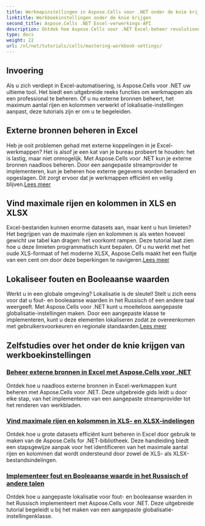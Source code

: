 ```yaml
---
title: Werkmapinstellingen in Aspose.Cells voor .NET onder de knie krijgen
linktitle: Werkboekinstellingen onder de knie krijgen
second_title: Aspose.Cells .NET Excel-verwerkings-API
description: Ontdek hoe Aspose.Cells voor .NET Excel-beheer revolutioneert. Tutorials behandelen lokalisatie, datasetbeheer, externe bronnen en werkboekinstellingen in detail.
type: docs
weight: 22
url: /nl/net/tutorials/cells/mastering-workbook-settings/
---
```


## Invoering

Als u zich verdiept in Excel-automatisering, is Aspose.Cells voor .NET uw ultieme tool. Het biedt een uitgebreide reeks functies om werkmappen als een professional te beheren. Of u nu externe bronnen beheert, het maximum aantal rijen en kolommen verwerkt of lokalisatie-instellingen aanpast, deze tutorials zijn er om u te begeleiden.

## Externe bronnen beheren in Excel

Heb je ooit problemen gehad met externe koppelingen in je Excel-werkmappen? Het is alsof je een kat van je bureau probeert te houden: het is lastig, maar niet onmogelijk. Met Aspose.Cells voor .NET kun je externe bronnen naadloos beheren. Door een aangepaste streamprovider te implementeren, kun je beheren hoe externe gegevens worden benaderd en opgeslagen. Dit zorgt ervoor dat je werkmappen efficiënt en veilig blijven.[Lees meer](./manage-external-resources-in-excel/)

## Vind maximale rijen en kolommen in XLS en XLSX

 Excel-bestanden kunnen enorme datasets aan, maar kent u hun limieten? Het begrijpen van de maximale rijen en kolommen is als weten hoeveel gewicht uw tabel kan dragen: het voorkomt rampen. Deze tutorial laat zien hoe u deze limieten programmatisch kunt bepalen. Of u nu werkt met het oude XLS-formaat of het moderne XLSX, Aspose.Cells maakt het een fluitje van een cent om door deze beperkingen te navigeren.[Lees meer](./find-maximum-rows-and-columns/)

## Lokaliseer fouten en Booleaanse waarden

Werkt u in een globale omgeving? Lokalisatie is de sleutel! Stelt u zich eens voor dat u fout- en booleaanse waarden in het Russisch of een andere taal weergeeft. Met Aspose.Cells voor .NET kunt u moeiteloos aangepaste globalisatie-instellingen maken. Door een aangepaste klasse te implementeren, kunt u deze elementen lokaliseren zodat ze overeenkomen met gebruikersvoorkeuren en regionale standaarden.[Lees meer](./implement-error-and-boolean-value-in-russian-languages/)

## Zelfstudies over het onder de knie krijgen van werkboekinstellingen
### [Beheer externe bronnen in Excel met Aspose.Cells voor .NET](./manage-external-resources-in-excel/)
Ontdek hoe u naadloos externe bronnen in Excel-werkmappen kunt beheren met Aspose.Cells voor .NET. Deze uitgebreide gids leidt u door elke stap, van het implementeren van een aangepaste streamprovider tot het renderen van werkbladen.
### [Vind maximale rijen en kolommen in XLS- en XLSX-indelingen](./find-maximum-rows-and-columns/)
Ontdek hoe u grote datasets efficiënt kunt beheren in Excel door gebruik te maken van de Aspose.Cells for .NET-bibliotheek. Deze handleiding biedt een stapsgewijze aanpak voor het identificeren van het maximale aantal rijen en kolommen dat wordt ondersteund door zowel de XLS- als XLSX-bestandsindelingen.
### [Implementeer fout en Booleaanse waarde in het Russisch of andere talen](./implement-error-and-boolean-value-in-russian-languages/)
Ontdek hoe u aangepaste lokalisatie voor fout- en booleaanse waarden in het Russisch implementeert met Aspose.Cells voor .NET. Deze uitgebreide tutorial begeleidt u bij het maken van een aangepaste globalisatie-instellingenklasse.